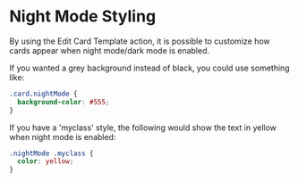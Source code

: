 # Night Mode Styling

By using the Edit Card Template action, it is possible to customize how
cards appear when night mode/dark mode is enabled.

If you wanted a grey background instead of black, you could use
something like:

```css
.card.nightMode {
  background-color: #555;
}
```

If you have a 'myclass' style, the following would show the text in
yellow when night mode is enabled:

```css
.nightMode .myclass {
  color: yellow;
}
```

